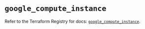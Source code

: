 # `google_compute_instance`

Refer to the Terraform Registry for docs: [`google_compute_instance`](https://registry.terraform.io/providers/hashicorp/google/5.31.1/docs/resources/compute_instance).

